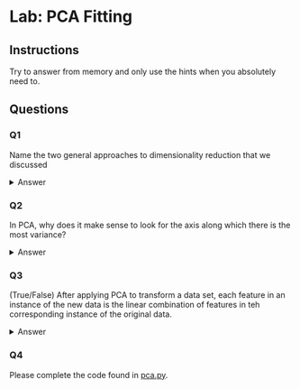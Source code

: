 # Lab: PCA Fitting

## Instructions

Try to answer from memory and only use the hints when you absolutely need to.

## Questions

### Q1

Name the two general approaches to dimensionality reduction that we discussed

<details><summary>Answer</summary>

PCA and SVD

</details>

### Q2

In PCA, why does it make sense to look for the axis along which there is the most variance?

<details><summary>Answer</summary>

Since it has the most variance, this axis explains most of the variation in the data and is therefore going to lead differentiate individual data points more effectively.

</details>

### Q3

(True/False)
After applying PCA to transform a data set, each feature in an instance of the new data is the linear combination of features in teh corresponding instance of the original data.

<details><summary>Answer</summary>

True, since we are just restating the original data in a different coordinate system.

</details>


### Q4

Please complete the code found in [pca.py](pca.py).